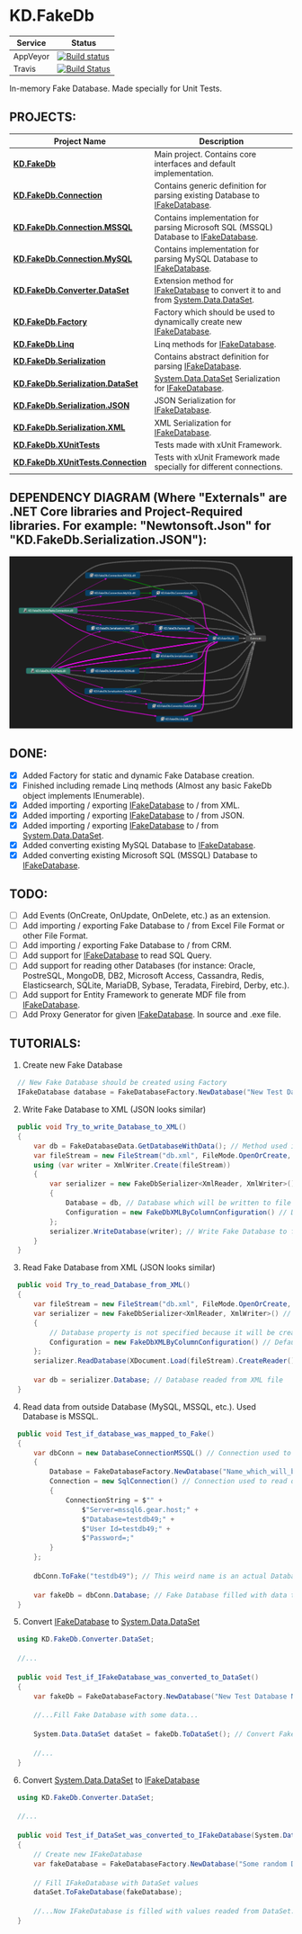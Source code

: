# KD.FakeDb

| Service  | Status |
|----------|--------|
| AppVeyor | [![Build status](https://ci.appveyor.com/api/projects/status/github/Sejoslaw/KD.FakeDb?svg=true)](https://ci.appveyor.com/api/projects/status/github/Sejoslaw/KD.FakeDb?svg=true) |
| Travis   | [![Build Status](https://travis-ci.org/Sejoslaw/KD.FakeDb.svg?branch=master)](https://travis-ci.org/Sejoslaw/KD.FakeDb) |

In-memory Fake Database. Made specially for Unit Tests.

PROJECTS:
---

Project Name | Description
-------------|-------------
**[KD.FakeDb](KD.FakeDb)** | Main project. Contains core interfaces and default implementation.
**[KD.FakeDb.Connection](KD.FakeDb.Connection)** | Contains generic definition for parsing existing Database to [IFakeDatabase](https://github.com/Sejoslaw/KD.FakeDb/blob/master/KD.FakeDb/IFakeDatabase.cs).
**[KD.FakeDb.Connection.MSSQL](KD.FakeDb.Connection.MSSQL)** | Contains implementation for parsing Microsoft SQL (MSSQL) Database to [IFakeDatabase](https://github.com/Sejoslaw/KD.FakeDb/blob/master/KD.FakeDb/IFakeDatabase.cs).
**[KD.FakeDb.Connection.MySQL](KD.FakeDb.Connection.MySQL)** | Contains implementation for parsing MySQL Database to [IFakeDatabase](https://github.com/Sejoslaw/KD.FakeDb/blob/master/KD.FakeDb/IFakeDatabase.cs).
**[KD.FakeDb.Converter.DataSet](KD.FakeDb.Converter.DataSet)** | Extension method for [IFakeDatabase](https://github.com/Sejoslaw/KD.FakeDb/blob/master/KD.FakeDb/IFakeDatabase.cs) to convert it to and from [System.Data.DataSet](https://msdn.microsoft.com/en-us/library/system.data.dataset.aspx).
**[KD.FakeDb.Factory](KD.FakeDb.Factory)** | Factory which should be used to dynamically create new [IFakeDatabase](https://github.com/Sejoslaw/KD.FakeDb/blob/master/KD.FakeDb/IFakeDatabase.cs).
**[KD.FakeDb.Linq](KD.FakeDb.Linq)** | Linq methods for [IFakeDatabase](https://github.com/Sejoslaw/KD.FakeDb/blob/master/KD.FakeDb/IFakeDatabase.cs).
**[KD.FakeDb.Serialization](KD.FakeDb.Serialization)** | Contains abstract definition for parsing [IFakeDatabase](https://github.com/Sejoslaw/KD.FakeDb/blob/master/KD.FakeDb/IFakeDatabase.cs).
**[KD.FakeDb.Serialization.DataSet](KD.FakeDb.Serialization.DataSet)** | [System.Data.DataSet](https://msdn.microsoft.com/en-us/library/system.data.dataset.aspx) Serialization for [IFakeDatabase](https://github.com/Sejoslaw/KD.FakeDb/blob/master/KD.FakeDb/IFakeDatabase.cs).
**[KD.FakeDb.Serialization.JSON](KD.FakeDb.Serialization.JSON)** | JSON Serialization for [IFakeDatabase](https://github.com/Sejoslaw/KD.FakeDb/blob/master/KD.FakeDb/IFakeDatabase.cs).
**[KD.FakeDb.Serialization.XML](KD.FakeDb.Serialization.XML)** | XML Serialization for [IFakeDatabase](https://github.com/Sejoslaw/KD.FakeDb/blob/master/KD.FakeDb/IFakeDatabase.cs).
**[KD.FakeDb.XUnitTests](KD.FakeDb.XUnitTests)** | Tests made with xUnit Framework.
**[KD.FakeDb.XUnitTests.Connection](KD.FakeDb.XUnitTests.Connection)** | Tests with xUnit Framework made specially for different connections.

DEPENDENCY DIAGRAM (Where "Externals" are .NET Core libraries and Project-Required libraries. For example: "Newtonsoft.Json" for "KD.FakeDb.Serialization.JSON"):
---

![](https://raw.githubusercontent.com/Sejoslaw/KD.FakeDb/master/img/Dependency/Dependency%20Diagram.PNG)

DONE:
---

- [X] Added Factory for static and dynamic Fake Database creation.
- [X] Finished including remade Linq methods (Almost any basic FakeDb object implements IEnumerable).
- [X] Added importing / exporting [IFakeDatabase](https://github.com/Sejoslaw/KD.FakeDb/blob/master/KD.FakeDb/IFakeDatabase.cs) to / from XML.
- [X] Added importing / exporting [IFakeDatabase](https://github.com/Sejoslaw/KD.FakeDb/blob/master/KD.FakeDb/IFakeDatabase.cs) to / from JSON.
- [X] Added importing / exporting [IFakeDatabase](https://github.com/Sejoslaw/KD.FakeDb/blob/master/KD.FakeDb/IFakeDatabase.cs) to / from [System.Data.DataSet](https://msdn.microsoft.com/en-us/library/system.data.dataset.aspx).
- [X] Added converting existing MySQL Database to [IFakeDatabase](https://github.com/Sejoslaw/KD.FakeDb/blob/master/KD.FakeDb/IFakeDatabase.cs).
- [X] Added converting existing Microsoft SQL (MSSQL) Database to [IFakeDatabase](https://github.com/Sejoslaw/KD.FakeDb/blob/master/KD.FakeDb/IFakeDatabase.cs).

TODO:
---

- [ ] Add Events (OnCreate, OnUpdate, OnDelete, etc.) as an extension.
- [ ] Add importing / exporting Fake Database to / from Excel File Format or other File Format.
- [ ] Add importing / exporting Fake Database to / from CRM.
- [ ] Add support for [IFakeDatabase](https://github.com/Sejoslaw/KD.FakeDb/blob/master/KD.FakeDb/IFakeDatabase.cs) to read SQL Query.
- [ ] Add support for reading other Databases (for instance: Oracle, PostreSQL, MongoDB, DB2, Microsoft Access, Cassandra, Redis, Elasticsearch, SQLite, MariaDB, Sybase, Teradata, Firebird, Derby, etc.).
- [ ] Add support for Entity Framework to generate MDF file from [IFakeDatabase](https://github.com/Sejoslaw/KD.FakeDb/blob/master/KD.FakeDb/IFakeDatabase.cs).
- [ ] Add Proxy Generator for given [IFakeDatabase](https://github.com/Sejoslaw/KD.FakeDb/blob/master/KD.FakeDb/IFakeDatabase.cs). In source and .exe file.

TUTORIALS:
---

1. Create new Fake Database
```csharp
  // New Fake Database should be created using Factory
  IFakeDatabase database = FakeDatabaseFactory.NewDatabase("New Test Database Name");
```

2. Write Fake Database to XML (JSON looks similar)
```csharp
  public void Try_to_write_Database_to_XML()
  {
      var db = FakeDatabaseData.GetDatabaseWithData(); // Method used in tests to create new Fake Database and fill it with random data.
      var fileStream = new FileStream("db.xml", FileMode.OpenOrCreate, FileAccess.ReadWrite, FileShare.ReadWrite);
      using (var writer = XmlWriter.Create(fileStream))
      {
          var serializer = new FakeDbSerializer<XmlReader, XmlWriter>() // Serializer with given Xml Parameters, used to read / write Fake Database
          {
              Database = db, // Database which will be written to file
              Configuration = new FakeDbXMLByColumnConfiguration() // Default configuration used to read / write Fake Database to / from XML File.
          };
          serializer.WriteDatabase(writer); // Write Fake Database to file
      }
  }
```

3. Read Fake Database from XML (JSON looks similar)
```csharp
  public void Try_to_read_Database_from_XML()
  {
      var fileStream = new FileStream("db.xml", FileMode.OpenOrCreate, FileAccess.ReadWrite, FileShare.ReadWrite);
      var serializer = new FakeDbSerializer<XmlReader, XmlWriter>() // Serializer with given Xml Parameters, used to read / write Fake Database
      {
          // Database property is not specified because it will be created dynamically
          Configuration = new FakeDbXMLByColumnConfiguration() // Default configuration used to read / write Fake Database to / from XML File.
      };
      serializer.ReadDatabase(XDocument.Load(fileStream).CreateReader()); // Reads Fake Database and save it in serializer property
      
      var db = serializer.Database; // Database readed from XML file
  }
```

4. Read data from outside Database (MySQL, MSSQL, etc.). Used Database is MSSQL.
```csharp
  public void Test_if_database_was_mapped_to_Fake()
  {
      var dbConn = new DatabaseConnectionMSSQL() // Connection used to connect to MSSQL Database
      {
          Database = FakeDatabaseFactory.NewDatabase("Name_which_will_be_replaced_after_mapping"), // Fake Database must be given to Connector
          Connection = new SqlConnection() // Connection used to read data from Database
          {
              ConnectionString = $"" +
                  $"Server=mssql6.gear.host;" +
                  $"Database=testdb49;" +
                  $"User Id=testdb49;" +
                  $"Password=;"
          }
      };

      dbConn.ToFake("testdb49"); // This weird name is an actual Database Name. Database with this Name will be mapped to Connectors Fake Database.

      var fakeDb = dbConn.Database; // Fake Database filled with data taken from MSSQL Database.
  }
```

5. Convert [IFakeDatabase](https://github.com/Sejoslaw/KD.FakeDb/blob/master/KD.FakeDb/IFakeDatabase.cs) to [System.Data.DataSet](https://msdn.microsoft.com/en-us/library/system.data.dataset.aspx)
```csharp
  using KD.FakeDb.Converter.DataSet;
  
  //...
  
  public void Test_if_IFakeDatabase_was_converted_to_DataSet()
  {
      var fakeDb = FakeDatabaseFactory.NewDatabase("New Test Database Name"); // New Fake Database
      
      //...Fill Fake Database with some data...
      
      System.Data.DataSet dataSet = fakeDb.ToDataSet(); // Convert Fake Database to DataSet
      
      //...
  }
```

6. Convert [System.Data.DataSet](https://msdn.microsoft.com/en-us/library/system.data.dataset.aspx) to [IFakeDatabase](https://github.com/Sejoslaw/KD.FakeDb/blob/master/KD.FakeDb/IFakeDatabase.cs)
```csharp
  using KD.FakeDb.Converter.DataSet;
  
  //...
  
  public void Test_if_DataSet_was_converted_to_IFakeDatabase(System.Data.DataSet dataSet) // DataSet which will be converted to IFakeDatabase
  {
      // Create new IFakeDatabase
      var fakeDatabase = FakeDatabaseFactory.NewDatabase("Some random Database name that will be replaced after fill from DataSet.");
      
      // Fill IFakeDatabase with DataSet values
      dataSet.ToFakeDatabase(fakeDatabase);
      
      //...Now IFakeDatabase is filled with values readed from DataSet...
  }
```

